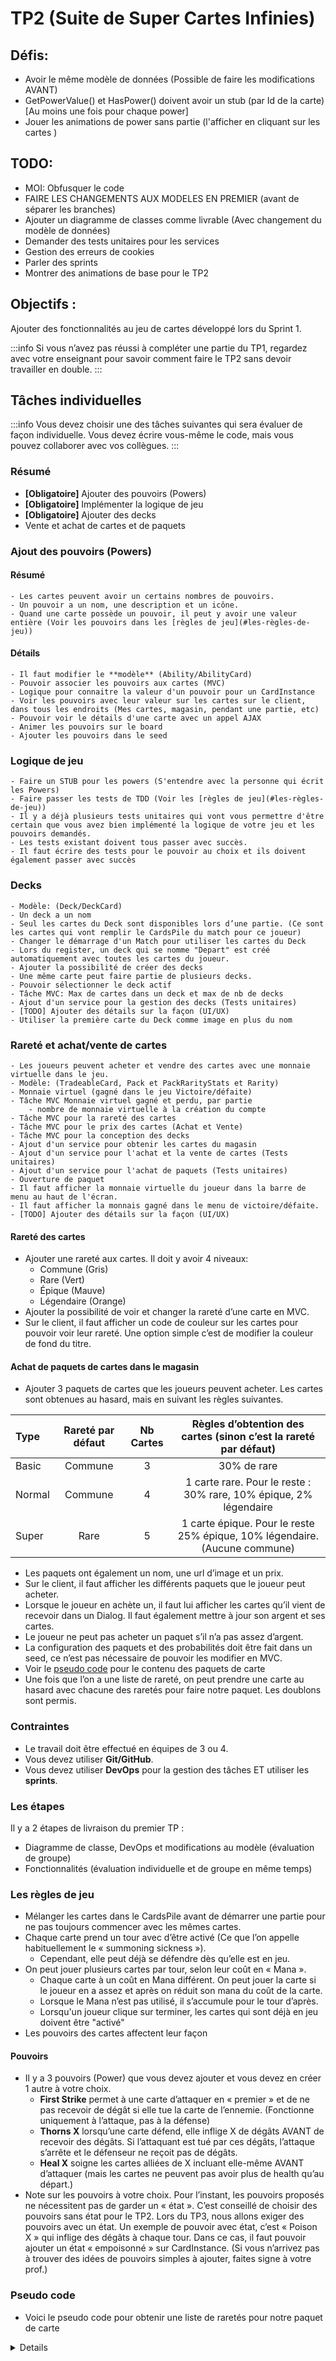 # TP2 (Suite de Super Cartes Infinies)

## Défis:
- Avoir le même modèle de données (Possible de faire les modifications AVANT)
- GetPowerValue() et HasPower() doivent avoir un stub (par Id de la carte) [Au moins une fois pour chaque power]
- Jouer les animations de power sans partie (l'afficher en cliquant sur les cartes )

## TODO:
- MOI: Obfusquer le code
- FAIRE LES CHANGEMENTS AUX MODELES EN PREMIER (avant de séparer les branches)
- Ajouter un diagramme de classes comme livrable (Avec changement du modèle de données)
- Demander des tests unitaires pour les services
- Gestion des erreurs de cookies
- Parler des sprints
- Montrer des animations de base pour le TP2

## Objectifs : 
Ajouter des fonctionnalités au jeu de cartes développé lors du Sprint 1.

:::info
	Si vous n’avez pas réussi à compléter une partie du TP1, regardez avec votre enseignant pour savoir comment faire le TP2 sans devoir travailler en double.
:::

## Tâches individuelles
:::info
Vous devez choisir une des tâches suivantes qui sera évaluer de façon individuelle. Vous devez écrire vous-même le code, mais vous pouvez collaborer avec vos collègues.
:::

### Résumé
- **\[Obligatoire\]** Ajouter des pouvoirs (Powers)
- **\[Obligatoire\]** Implémenter la logique de jeu
- **\[Obligatoire\]** Ajouter des decks
- Vente et achat de cartes et de paquets

### Ajout des pouvoirs (Powers)
#### Résumé
    - Les cartes peuvent avoir un certains nombres de pouvoirs.
    - Un pouvoir a un nom, une description et un icône.
    - Quand une carte possède un pouvoir, il peut y avoir une valeur entière (Voir les pouvoirs dans les [règles de jeu](#les-règles-de-jeu))
#### Détails
    - Il faut modifier le **modèle** (Ability/AbilityCard)
    - Pouvoir associer les pouvoirs aux cartes (MVC)
    - Logique pour connaitre la valeur d'un pouvoir pour un CardInstance
    - Voir les pouvoirs avec leur valeur sur les cartes sur le client, dans tous les endroits (Mes cartes, magasin, pendant une partie, etc)
    - Pouvoir voir le détails d'une carte avec un appel AJAX
    - Animer les pouvoirs sur le board
    - Ajouter les pouvoirs dans le seed

### Logique de jeu
    - Faire un STUB pour les powers (S'entendre avec la personne qui écrit les Powers)
    - Faire passer les tests de TDD (Voir les [règles de jeu](#les-règles-de-jeu))
    - Il y a déjà plusieurs tests unitaires qui vont vous permettre d'être certain que vous avez bien implémenté la logique de votre jeu et les pouvoirs demandés.
    - Les tests existant doivent tous passer avec succès.
    - Il faut écrire des tests pour le pouvoir au choix et ils doivent également passer avec succès

### Decks
    - Modèle: (Deck/DeckCard)
    - Un deck a un nom
    - Seul les cartes du Deck sont disponibles lors d’une partie. (Ce sont les cartes qui vont remplir le CardsPile du match pour ce joueur)
    - Changer le démarrage d'un Match pour utiliser les cartes du Deck
    - Lors du register, un deck qui se nomme "Depart" est créé automatiquement avec toutes les cartes du joueur.
    - Ajouter la possibilité de créer des decks
    - Une même carte peut faire partie de plusieurs decks.
    - Pouvoir sélectionner le deck actif
    - Tâche MVC: Max de cartes dans un deck et max de nb de decks
    - Ajout d'un service pour la gestion des decks (Tests unitaires)
    - [TODO] Ajouter des détails sur la façon (UI/UX)
    - Utiliser la première carte du Deck comme image en plus du nom

### Rareté et achat/vente de cartes
    - Les joueurs peuvent acheter et vendre des cartes avec une monnaie virtuelle dans le jeu.
    - Modèle: (TradeableCard, Pack et PackRarityStats et Rarity)
    - Monnaie virtuel (gagné dans le jeu Victoire/défaite)
    - Tâche MVC Monnaie virtuel gagné et perdu, par partie
        - nombre de monnaie virtuelle à la création du compte
    - Tâche MVC pour la rareté des cartes
    - Tâche MVC pour le prix des cartes (Achat et Vente)
    - Tâche MVC pour la conception des decks
    - Ajout d'un service pour obtenir les cartes du magasin
    - Ajout d'un service pour l'achat et la vente de cartes (Tests unitaires)
    - Ajout d'un service pour l'achat de paquets (Tests unitaires)
    - Ouverture de paquet
    - Il faut afficher la monnaie virtuelle du joueur dans la barre de menu au haut de l'écran.
    - Il faut afficher la monnais gagné dans le menu de victoire/défaite.
    - [TODO] Ajouter des détails sur la façon (UI/UX)

#### Rareté des cartes
- Ajouter une rareté aux cartes. Il doit y avoir 4 niveaux:
    - Commune (Gris)
    - Rare (Vert)
    - Épique (Mauve)
    - Légendaire (Orange)
- Ajouter la possibilité de voir et changer la rareté d’une carte en MVC.
- Sur le client, il faut afficher un code de couleur sur les cartes pour pouvoir voir leur rareté. Une option simple c’est de modifier la couleur de fond du titre.

#### Achat de paquets de cartes dans le magasin
- Ajouter 3 paquets de cartes que les joueurs peuvent acheter. Les cartes sont obtenues au hasard, mais en suivant les règles suivantes.

| Type | Rareté par défaut | Nb Cartes | Règles d’obtention des cartes (sinon c’est la rareté par défaut)
| :--- | :----: | :----: | :----: |
| Basic | Commune | 3 | 30% de rare
| Normal | Commune | 4 | 1 carte rare. Pour le reste : 30% rare, 10% épique, 2% légendaire
| Super	| Rare	| 5	| 1 carte épique. Pour le reste 25% épique, 10% légendaire. (Aucune commune)

- Les paquets ont également un nom, une url d’image et un prix.
- Sur le client, il faut afficher les différents paquets que le joueur peut acheter. 
- Lorsque le joueur en achète un, il faut lui afficher les cartes qu’il vient de recevoir dans un Dialog. Il faut également mettre à jour son argent et ses cartes.
- Le joueur ne peut pas acheter un paquet s’il n’a pas assez d’argent.
- La configuration des paquets et des probabilités doit être fait dans un seed, ce n’est pas nécessaire de pouvoir les modifier en MVC.
- Voir le [pseudo code](#pseudo-code) pour le contenu des paquets de carte
- Une fois que l’on a une liste de rareté, on peut prendre une carte au hasard avec chacune des raretés pour faire notre paquet. Les doublons sont permis. 
 

### Contraintes
- Le travail doit être effectué en équipes de 3 ou 4.
- Vous devez utiliser **Git/GitHub**.
- Vous devez utiliser **DevOps** pour la gestion des tâches ET utiliser les **sprints**.

### Les étapes
Il y a 2 étapes de livraison du premier TP :
- Diagramme de classe, DevOps et modifications au modèle (évaluation de groupe)
- Fonctionnalités (évaluation individuelle et de groupe en même temps)

### Les règles de jeu
- Mélanger les cartes dans le CardsPile avant de démarrer une partie pour ne pas toujours commencer avec les mêmes cartes.
- Chaque carte prend un tour avec d’être activé (Ce que l’on appelle habituellement le « summoning sickness »).
    - Cependant, elle peut déjà se défendre dès qu’elle est en jeu.
- On peut jouer plusieurs cartes par tour, selon leur coût en « Mana ».
    - Chaque carte à un coût en Mana différent. On peut jouer la carte si le joueur en a assez et après on réduit son mana du coût de la carte.
    - Lorsque le Mana n’est pas utilisé, il s’accumule pour le tour d’après.
    - Lorsqu'un joueur clique sur terminer, les cartes qui sont déjà en jeu doivent être "activé"
- Les pouvoirs des cartes affectent leur façon


#### Pouvoirs
- Il y a 3 pouvoirs (Power) que vous devez ajouter et vous devez en créer 1 autre à votre choix.
    - **First Strike** permet à une carte d’attaquer en « premier » et de ne pas recevoir de dégât si elle tue la carte de l’ennemie. (Fonctionne uniquement à l’attaque, pas à la défense)
    - **Thorns X** lorsqu’une carte défend, elle inflige X de dégâts AVANT de recevoir des dégâts. Si l’attaquant est tué par ces dégâts, l’attaque s’arrête et le défenseur ne reçoit pas de dégâts.
    - **Heal X** soigne les cartes alliées de X incluant elle-même AVANT d’attaquer (mais les cartes ne peuvent pas avoir plus de health qu’au départ.) 
- Note sur les pouvoirs à votre choix. Pour l’instant, les pouvoirs proposés ne nécessitent pas de garder un « état ». C’est conseillé de choisir des pouvoirs sans état pour le TP2. Lors du TP3, nous allons exiger des pouvoirs avec un état. Un exemple de pouvoir avec état, c’est « Poison X » qui inflige des dégâts à chaque tour. Dans ce cas, il faut pouvoir ajouter un état « empoisonné » sur CardInstance. (Si vous n’arrivez pas à trouver des idées de pouvoirs simples à ajouter, faites signe à votre prof.)

### Pseudo code
- Voici le pseudo code pour obtenir une liste de raretés pour notre paquet de carte

<details>
```
// Une Probability possède : une value (entre 0 et 1), une rarity et une baseQty
 
// Faire une liste de rareté de carte à obtenir
List<Rarity> GenerateRarities(int nbCards, int defaultRarity, List<Probability> probabilities)
    rarities = new List<Rarity>
 
    // Ajouter la quantité de base pour chaque probability à la liste
    foreach(probability of probabilities)
        for probability.baseQty
            add probability.rarity to rarities
 
    // Continuer de remplir la liste jusqu'à atteindre la quantité voulue
    while(rarities.Count < nbCards)
        rarity = GetRandomRarity(probabilites)
 
        if(rarity == null)
            add defaultRarity to rarities
        else
            add rarity to rarities
 
    return rarities

 
// Cette méthode permet d'obtenir une rareté au hasard
Rarity? GetRandomRarity(List<Probability> probabilities)
    X = Random Number Between 0 and 1
 
    for each rarity of probabilities:
        if probability.value < X:
            return probability.rarity
        else:
            X -= probability.value
 
    return null
```
</details>
